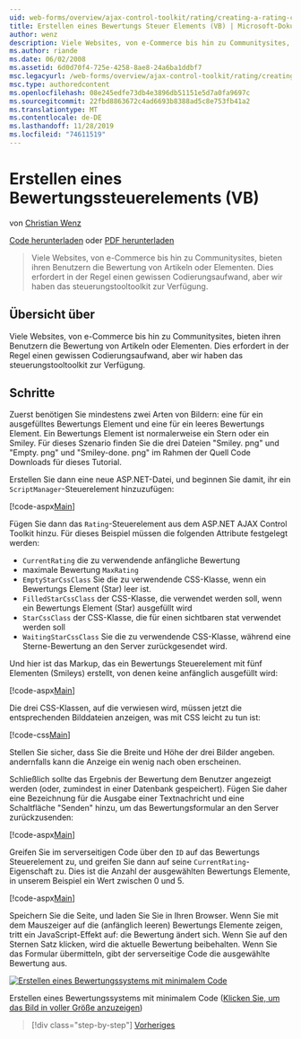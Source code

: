 ```yaml
---
uid: web-forms/overview/ajax-control-toolkit/rating/creating-a-rating-control-vb
title: Erstellen eines Bewertungs Steuer Elements (VB) | Microsoft-Dokumentation
author: wenz
description: Viele Websites, von e-Commerce bis hin zu Communitysites, bieten ihren Benutzern die Bewertung von Artikeln oder Elementen. Dies erfordert in der Regel einen gewissen Codierungsaufwand, aber wir haben die...
ms.author: riande
ms.date: 06/02/2008
ms.assetid: 6d0d70f4-725e-4258-8ae8-24a6ba1ddbf7
msc.legacyurl: /web-forms/overview/ajax-control-toolkit/rating/creating-a-rating-control-vb
msc.type: authoredcontent
ms.openlocfilehash: 08e245edfe73db4e3896db51151e5d7a0fa9697c
ms.sourcegitcommit: 22fbd8863672c4ad6693b8388ad5c8e753fb41a2
ms.translationtype: MT
ms.contentlocale: de-DE
ms.lasthandoff: 11/28/2019
ms.locfileid: "74611519"
---
```

# <a name="creating-a-rating-control-vb"></a>Erstellen eines Bewertungssteuerelements (VB)

von [Christian Wenz](https://github.com/wenz)

[Code herunterladen](https://download.microsoft.com/download/9/3/f/93f8daea-bebd-4821-833b-95205389c7d0/rating0.vb.zip) oder [PDF herunterladen](https://download.microsoft.com/download/2/d/c/2dc10e34-6983-41d4-9c08-f78f5387d32b/rating0VB.pdf)

> Viele Websites, von e-Commerce bis hin zu Communitysites, bieten ihren Benutzern die Bewertung von Artikeln oder Elementen. Dies erfordert in der Regel einen gewissen Codierungsaufwand, aber wir haben das steuerungstooltoolkit zur Verfügung.

## <a name="overview"></a>Übersicht über

Viele Websites, von e-Commerce bis hin zu Communitysites, bieten ihren Benutzern die Bewertung von Artikeln oder Elementen. Dies erfordert in der Regel einen gewissen Codierungsaufwand, aber wir haben das steuerungstooltoolkit zur Verfügung.

## <a name="steps"></a>Schritte

Zuerst benötigen Sie mindestens zwei Arten von Bildern: eine für ein ausgefülltes Bewertungs Element und eine für ein leeres Bewertungs Element. Ein Bewertungs Element ist normalerweise ein Stern oder ein Smiley. Für dieses Szenario finden Sie die drei Dateien "Smiley. png" und "Empty. png" und "Smiley-done. png" im Rahmen der Quell Code Downloads für dieses Tutorial.

Erstellen Sie dann eine neue ASP.NET-Datei, und beginnen Sie damit, ihr ein `ScriptManager`-Steuerelement hinzuzufügen:

[!code-aspx[Main](creating-a-rating-control-vb/samples/sample1.aspx)]

Fügen Sie dann das `Rating`-Steuerelement aus dem ASP.NET AJAX Control Toolkit hinzu. Für dieses Beispiel müssen die folgenden Attribute festgelegt werden:

- `CurrentRating` die zu verwendende anfängliche Bewertung
- maximale Bewertung `MaxRating`
- `EmptyStarCssClass` Sie die zu verwendende CSS-Klasse, wenn ein Bewertungs Element (Star) leer ist.
- `FilledStarCssClass` der CSS-Klasse, die verwendet werden soll, wenn ein Bewertungs Element (Star) ausgefüllt wird
- `StarCssClass` der CSS-Klasse, die für einen sichtbaren stat verwendet werden soll
- `WaitingStarCssClass` Sie die zu verwendende CSS-Klasse, während eine Sterne-Bewertung an den Server zurückgesendet wird.

Und hier ist das Markup, das ein Bewertungs Steuerelement mit fünf Elementen (Smileys) erstellt, von denen keine anfänglich ausgefüllt wird:

[!code-aspx[Main](creating-a-rating-control-vb/samples/sample2.aspx)]

Die drei CSS-Klassen, auf die verwiesen wird, müssen jetzt die entsprechenden Bilddateien anzeigen, was mit CSS leicht zu tun ist:

[!code-css[Main](creating-a-rating-control-vb/samples/sample3.css)]

Stellen Sie sicher, dass Sie die Breite und Höhe der drei Bilder angeben. andernfalls kann die Anzeige ein wenig nach oben erscheinen.

Schließlich sollte das Ergebnis der Bewertung dem Benutzer angezeigt werden (oder, zumindest in einer Datenbank gespeichert). Fügen Sie daher eine Bezeichnung für die Ausgabe einer Textnachricht und eine Schaltfläche "Senden" hinzu, um das Bewertungsformular an den Server zurückzusenden:

[!code-aspx[Main](creating-a-rating-control-vb/samples/sample4.aspx)]

Greifen Sie im serverseitigen Code über den `ID` auf das Bewertungs Steuerelement zu, und greifen Sie dann auf seine `CurrentRating`-Eigenschaft zu. Dies ist die Anzahl der ausgewählten Bewertungs Elemente, in unserem Beispiel ein Wert zwischen 0 und 5.

[!code-aspx[Main](creating-a-rating-control-vb/samples/sample5.aspx)]

Speichern Sie die Seite, und laden Sie Sie in Ihren Browser. Wenn Sie mit dem Mauszeiger auf die (anfänglich leeren) Bewertungs Elemente zeigen, tritt ein JavaScript-Effekt auf: die Bewertung ändert sich. Wenn Sie auf den Sternen Satz klicken, wird die aktuelle Bewertung beibehalten. Wenn Sie das Formular übermitteln, gibt der serverseitige Code die ausgewählte Bewertung aus.

[![Erstellen eines Bewertungssystems mit minimalem Code](creating-a-rating-control-vb/_static/image2.png)](creating-a-rating-control-vb/_static/image1.png)

Erstellen eines Bewertungssystems mit minimalem Code ([Klicken Sie, um das Bild in voller Größe anzuzeigen](creating-a-rating-control-vb/_static/image3.png))

> [!div class="step-by-step"]
> [Vorheriges](creating-a-rating-control-cs.md)
